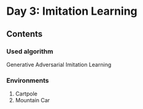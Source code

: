 # Day 3: Imitation Learning
## Contents
### Used algorithm
Generative Adversarial Imitation Learning
### Environments
1. Cartpole
2. Mountain Car


